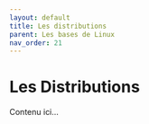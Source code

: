 ```yaml
---
layout: default
title: Les distributions
parent: Les bases de Linux
nav_order: 21
---
```


# Les Distributions

Contenu ici...
